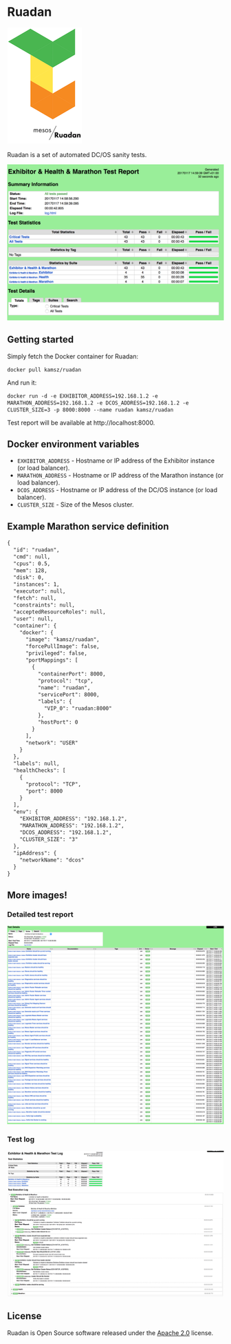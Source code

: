 # Ruadan

![Ruadan](images/ruadan_logo3.png)

Ruadan is a set of automated DC/OS sanity tests.

![Test report](images/main.png)

## Getting started

Simply fetch the Docker container for Ruadan:

```
docker pull kamsz/ruadan
```

And run it:

```
docker run -d -e EXHIBITOR_ADDRESS=192.168.1.2 -e MARATHON_ADDRESS=192.168.1.2 -e DCOS_ADDRESS=192.168.1.2 -e CLUSTER_SIZE=3 -p 8000:8000 --name ruadan kamsz/ruadan
```

Test report will be available at http://localhost:8000.

## Docker environment variables

* `EXHIBITOR_ADDRESS` - Hostname or IP address of the Exhibitor instance (or load balancer).
* `MARATHON_ADDRESS` - Hostname or IP address of the Marathon instance (or load balancer).
* `DCOS_ADDRESS` - Hostname or IP address of the DC/OS instance (or load balancer).
* `CLUSTER_SIZE` - Size of the Mesos cluster.

## Example Marathon service definition

```
{
  "id": "ruadan",
  "cmd": null,
  "cpus": 0.5,
  "mem": 128,
  "disk": 0,
  "instances": 1,
  "executor": null,
  "fetch": null,
  "constraints": null,
  "acceptedResourceRoles": null,
  "user": null,
  "container": {
    "docker": {
      "image": "kamsz/ruadan",
      "forcePullImage": false,
      "privileged": false,
      "portMappings": [
        {
          "containerPort": 8000,
          "protocol": "tcp",
          "name": "ruadan",
          "servicePort": 8000,
          "labels": {
            "VIP_0": "ruadan:8000"
          },
          "hostPort": 0
        }
      ],
      "network": "USER"
    }
  },
  "labels": null,
  "healthChecks": [
    {
      "protocol": "TCP",
      "port": 8000
    }
  ],
  "env": {
    "EXHIBITOR_ADDRESS": "192.168.1.2",
    "MARATHON_ADDRESS": "192.168.1.2",
    "DCOS_ADDRESS": "192.168.1.2",
    "CLUSTER_SIZE": "3"
  },
  "ipAddress": {
    "networkName": "dcos"
  }
}
```

## More images!

### Detailed test report

![Detailed test report](images/detailed.png)

### Test log

![Test log](images/log.png)

## License

Ruadan is Open Source software released under the [Apache 2.0](LICENSE) license.
